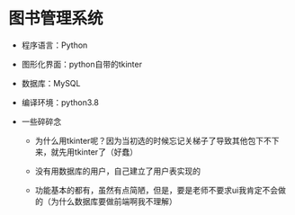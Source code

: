 # 图书管理系统
- 程序语言：Python

- 图形化界面：python自带的tkinter
- 数据库：MySQL
- 编译环境：python3.8

- 一些碎碎念

	- 为什么用tkinter呢？因为当初选的时候忘记关梯子了导致其他包下不下来，就先用tkinter了（好蠢）

	- 没有用数据库的用户，自己建立了用户表实现的

	- 功能基本的都有，虽然有点简陋，但是，要是老师不要求ui我肯定不会做的（为什么数据库要做前端啊我不理解）
